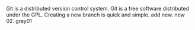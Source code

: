 Git is a distributed version control system.
Git is a free software distributed under the GPL.
Creating a new branch is quick and simple.
add new.
new 02.
grey01